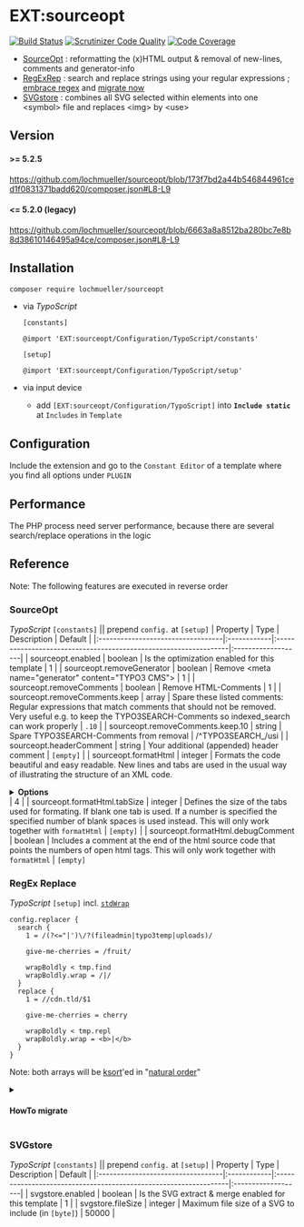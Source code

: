 # EXT:sourceopt

[![Build Status](https://github.com/lochmueller/sourceopt/workflows/Tests/badge.svg)](https://github.com/lochmueller/sourceopt/actions)
[![Scrutinizer Code Quality](https://scrutinizer-ci.com/g/lochmueller/sourceopt/badges/quality-score.png?b=master)](https://scrutinizer-ci.com/g/lochmueller/sourceopt/?branch=master)
[![Code Coverage](https://scrutinizer-ci.com/g/lochmueller/sourceopt/badges/coverage.png?b=master)](https://scrutinizer-ci.com/g/lochmueller/sourceopt/?branch=master)

- [SourceOpt](#sourceopt) : reformatting the (x)HTML output & removal of new-lines, comments and generator-info
- [RegExRep](#regex-replace) : search and replace strings using your regular expressions ; [embrace regex](https://www.regular-expressions.info) and [migrate now](#howto-migrate)
- [SVGstore](#svgstore) : combines all SVG selected within elements into one \<symbol\> file and replaces \<img\> by \<use\>

## Version

#### >= 5.2.5
https://github.com/lochmueller/sourceopt/blob/173f7bd2a44b546844961ced1f0831371badd620/composer.json#L8-L9

#### <= 5.2.0 (legacy)
https://github.com/lochmueller/sourceopt/blob/6663a8a8512ba280bc7e8b8d38610146495a94ce/composer.json#L8-L9

## Installation

```bash
composer require lochmueller/sourceopt
```
- via *TypoScript*

  `[constants]`
  ```
  @import 'EXT:sourceopt/Configuration/TypoScript/constants'
  ```
  `[setup]`
  ```
  @import 'EXT:sourceopt/Configuration/TypoScript/setup'
  ```
- via input device
  -  add `[EXT:sourceopt/Configuration/TypoScript]` into **`Include static`** at `Includes` in `Template`

## Configuration

Include the extension and go to the `Constant Editor` of a template where you find all options under `PLUGIN`

## Performance

The PHP process need server performance, because there are several search/replace operations in the logic

## Reference

Note: The following features are executed in reverse order


### SourceOpt

*TypoScript* `[constants]` || prepend `config.` at `[setup]`
| Property                          | Type        | Description                                                      | Default            |
|:----------------------------------|:------------|:-----------------------------------------------------------------|:-------------------|
| sourceopt.enabled                 | boolean     | Is the optimization enabled for this template                    | 1                  |
| sourceopt.removeGenerator         | boolean     | Remove \<meta name="generator" content="TYPO3 CMS"\>             | 1                  |
| sourceopt.removeComments          | boolean     | Remove HTML-Comments                                             | 1                  |
| sourceopt.removeComments.keep     | array       | Spare these listed comments: Regular expressions that match comments that should not be removed. Very useful e.g. to keep the TYPO3SEARCH-Comments so indexed_search can work properly | ``.10``            |
| sourceopt.removeComments.keep.10  | string      | Spare TYPO3SEARCH-Comments from removal                          | /^TYPO3SEARCH_/usi |
| sourceopt.headerComment           | string      | Your additional (appended) header comment                        | `[empty]`          |
| sourceopt.formatHtml              | integer     | Formats the code beautiful and easy readable. New lines and tabs are used in the usual way of illustrating the structure of an XML code. <details><summary>**Options**</summary>https://github.com/lochmueller/sourceopt/blob/2346673ee51d2b64308e1ddb1433cea2f37eafcb/Classes/Service/CleanHtmlService.php#L156-L161</details> | 4                  |
| sourceopt.formatHtml.tabSize      | integer     | Defines the size of the tabs used for formating. If blank one tab is used. If a number is specified the specified number of blank spaces is used instead. This will only work together with `formatHtml` | `[empty]`          |
| sourceopt.formatHtml.debugComment | boolean     | Includes a comment at the end of the html source code that points the numbers of open html tags. This will only work together with `formatHtml` | `[empty]`


### RegEx Replace

*TypoScript* `[setup]` incl. [`stdWrap`](https://docs.typo3.org/m/typo3/reference-typoscript/main/en-us/Functions/Stdwrap.html)
```
config.replacer {
  search {
    1 = /(?<="|')\/?(fileadmin|typo3temp|uploads)/

    give-me-cherries = /fruit/

    wrapBoldly < tmp.find
    wrapBoldly.wrap = /|/
  }
  replace {
    1 = //cdn.tld/$1

    give-me-cherries = cherry

    wrapBoldly < tmp.repl
    wrapBoldly.wrap = <b>|</b>
  }
}
```
Note: both arrays will be [ksort](https://www.php.net/manual/de/function.ksort.php)'ed in "[natural order](https://www.php.net/manual/en/function.natsort.php#refsect1-function.natsort-examples)"


<details><summary>

#### HowTo migrate

</summary>
<details><summary>

##### from [jweiland/replacer](https://github.com/jweiland-net/replacer) : `1.4 - 2.x`

</summary>

- regex replace `config\.tx_(?:\w*replace\w*)` to `config.replacer`
- remove `config.tx_replacer.enable_regex = 1`

</details>
<details><summary>

##### from [maxserv/replacecontent](https://github.com/MaxServ/t3ext-replacecontent) 2013 - 2017

</summary>

- regex replace `config\.tx_(?:\w*replace\w*)` to `config.replacer`

</details>
<details><summary>

##### from [typo3-ter/ja_replacer](https://extensions.typo3.org/extension/ja_replacer) 2009 - 2013 || [phorax/ja-replacer](https://github.com/phorax/ja-replacer/) 2016

</summary>

```bash
composer install jweiland/replacer
```
& replace `config.tx_ja_replacer` to `config.tx_replacer`

</details>
<details><summary>

##### from [typo3-ter/n84_contentreplacer](https://extensions.typo3.org/extension/n84_contentreplacer) 2016

</summary>

- regex replace `config\.tx_(?:\w*replace\w*)` to `config.replacer`

</details>
<details><summary>

##### from [typo3-ter/fereplace](https://extensions.typo3.org/extension/fereplace) 2011

</summary>

```bash
composer install jweiland/replacer
```
& replace `plugin.fereplace.pairs` to `config.tx_replacer` .. ah .. and one regex
- search `(\n\s*)(\d+)(?:{\s+|\.)old\s*=\s*([^\n]+).+?new\s*=\s*([^\n]+)`
- replace `$1search.$2  = $3\n$1replace.$2 =  $4`

</details>
<details><summary>

##### from [typo3-ter/regex](https://extensions.typo3.org/extension/regex) 2009

</summary>

- regex replace `config\.regex` to `config.replacer`
- regex replace `(?:\s)(\w+)\s*=\s*` to `search.$1  = `
- regex replace `(\w+)\.replacement\s*=\s*` to `replace.$1 =  `

</details>
<details><summary>

##### from any other tool or just for regex

</summary>

- regex replace `(?:config|plugin)\.tx_any_other_tool` to `config.replacer`
- inside block `search`
  - regex replace `\/` to `\\/` (carefully)
  - regex replace `\s*=\s*(.+)` to `  = /$1/`
- inside block `replace`
  - regex replace `\s*=\s*(.+)` to ` =  $1`
  - consider a PR for conversion specifics

</details>
</details>


### SVGstore

*TypoScript* `[constants]` || prepend `config.` at `[setup]`
| Property                          | Type        | Description                                                      | Default            |
|:----------------------------------|:------------|:-----------------------------------------------------------------|:-------------------|
| svgstore.enabled                  | boolean     | Is the SVG extract & merge enabled for this template             | 1                  |
| svgstore.fileSize                 | integer     | Maximum file size of a SVG to include (in `[byte]`)              | 50000              |
